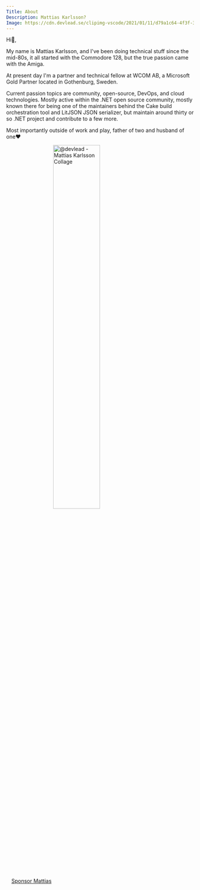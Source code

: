 ```yaml
---
Title: About
Description: Mattias Karlsson?
Image: https://cdn.devlead.se/clipimg-vscode/2021/01/11/d79a1c64-4f3f-3cc6-92a2-4da63e8d53cf.png?sv=2019-12-12&st=2021-01-10T16%3A22%3A41Z&se=2031-01-11T16%3A22%3A41Z&sr=b&sp=r&sig=7fEOlqmFaEGsVXOAKeac%2FK%2FNVLJHTPtMbiL%2FuiEUCLE%3D
---
```


Hi👋,

My name is Mattias Karlsson, and I've been doing technical stuff since the mid-80s, it all started with the Commodore 128, but the true passion came with the Amiga.

At present day I'm a partner and technical fellow at WCOM AB, a Microsoft Gold Partner located in Gothenburg, Sweden.

Current passion topics are community, open-source, DevOps, and cloud technologies. Mostly active within the .NET open source community, mostly known there for being one of the maintainers behind the Cake build orchestration tool and LitJSON JSON serializer, but maintain around thirty or so .NET project and contribute to a few more.

Most importantly outside of work and play, father of two and husband of one♥

<img src="https://cdn.devlead.se/clipimg-vscode/2021/01/18/5a2a4058-bf6c-38b2-15a8-abc4de41bf8c.png?sv=2019-12-12&st=2021-01-17T12%3A09%3A27Z&se=2031-01-18T12%3A09%3A27Z&sr=b&sp=r&sig=4A86Q%2FooxdT%2BO27%2B%2BIrT9iIYVOD5FJiqiAe8jr%2BamW4%3D" alt="@devlead - Mattias Karlsson Collage" style="display: block;margin-left: auto;  margin-right: auto;width: 50%;" />

<div class="sponsorship" style="margin: 1em;">
    <style></style>
    <a class="btn btn-lg btn-outline-primary btn-block" href="https://github.com/sponsors/devlead" title="Sponsor Mattias Karlsson on GitHub">
        <i class="fa fa-heart"></i>
        Sponsor Mattias 
    </a>
</div>